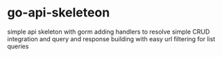 # go-api-skeleteon
simple api skeleton with gorm adding handlers to resolve simple CRUD integration and query and response building with easy url filtering for list queries
